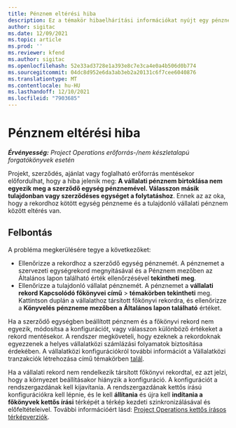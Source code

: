 ```yaml
---
title: Pénznem eltérési hiba
description: Ez a témakör hibaelhárítási információkat nyújt egy pénznem eltérési hibájáról, amely bizonyos rekordtípusok mentésekor következik be.
author: sigitac
ms.date: 12/09/2021
ms.topic: article
ms.prod: ''
ms.reviewer: kfend
ms.author: sigitac
ms.openlocfilehash: 52e33ad3728e1a393e8c7e3ca4e0a4b506d0b774
ms.sourcegitcommit: 04dc8d952e6da3ab3eb2a20131c6f7cee6040876
ms.translationtype: MT
ms.contentlocale: hu-HU
ms.lasthandoff: 12/10/2021
ms.locfileid: "7903685"
---
```

# <a name="currency-mismatch-error"></a>Pénznem eltérési hiba 

_**Érvényesség:** Project Operations erőforrás-/nem készletalapú forgatókönyvek esetén_

Projekt, szerződés, ajánlat vagy foglalható erőforrás mentésekor előfordulhat, hogy a hiba jelenik meg: **A vállalati pénznem birtoklása nem egyezik meg a szerződő egység pénznemével. Válasszon másik tulajdonban vagy szerződéses egységet a folytatáshoz**. Ennek az az oka, hogy a rekordhoz kötött egység pénzneme és a tulajdonló vállalati pénznem között eltérés van.


## <a name="resolution"></a>Felbontás

A probléma megkerülésére tegye a következőket:
- Ellenőrizze a rekordhoz a szerződő egység pénznemét. A pénznemet a szervezeti egységrekord megnyitásával és a Pénznem mezőben az Általános lapon található érték ellenőrzésével **tekintheti** **meg**.
- Ellenőrizze a tulajdonló vállalat pénznemét. A pénznemet a **vállalati rekord Kapcsolódó főkönyvei című** > **témakörben tekintheti** meg. Kattintson duplán a vállalathoz társított főkönyvi rekordra, és ellenőrizze a **Könyvelés** **pénzneme mezőben a Általános lapon található** értéket.

Ha a szerződő egységben beállított pénznem és a főkönyvi rekord nem egyezik, módosítsa a konfigurációt, vagy válasszon különböző értékeket a rekord mentésekor. A rendszer megköveteli, hogy ezeknek a rekordoknak egyezzenek a helyes vállalatközi számlázási folyamatok biztosítása érdekében. A vállalatközi konfigurációkról további információt a Vállalatközi tranzakciók létrehozása című témakörben [talál](../../project-accounting/create-intercompany-transactions.md).

Ha a vállalati rekord nem rendelkezik társított főkönyvi rekordtal, ez azt jelzi, hogy a környezet beállításakor hiányzik a konfiguráció. A konfigurációt a rendszergazdának kell kijavítania. A rendszergazdának kettős írású konfigurációkra kell lépnie, és le kell **állítania** és újra kell **indítania a főkönyvek kettős írási** térképét a térkép kezdeti szinkronizálásával és előfeltételeivel. További információért lásd: [Project Operations kettős írásos térképverziók](../../environment/resource-dual-write-maps.md).
